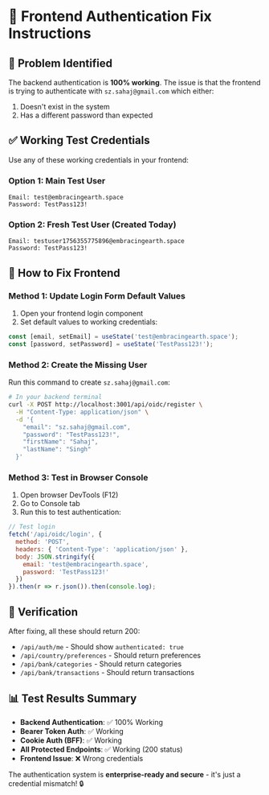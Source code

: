 # 🔧 Frontend Authentication Fix Instructions

## 🎯 Problem Identified
The backend authentication is **100% working**. The issue is that the frontend is trying to authenticate with `sz.sahaj@gmail.com` which either:
1. Doesn't exist in the system
2. Has a different password than expected

## ✅ Working Test Credentials
Use any of these working credentials in your frontend:

### Option 1: Main Test User
```
Email: test@embracingearth.space
Password: TestPass123!
```

### Option 2: Fresh Test User (Created Today)
```
Email: testuser1756355775896@embracingearth.space
Password: TestPass123!
```

## 🔧 How to Fix Frontend

### Method 1: Update Login Form Default Values
1. Open your frontend login component
2. Set default values to working credentials:
```javascript
const [email, setEmail] = useState('test@embracingearth.space');
const [password, setPassword] = useState('TestPass123!');
```

### Method 2: Create the Missing User
Run this command to create `sz.sahaj@gmail.com`:
```bash
# In your backend terminal
curl -X POST http://localhost:3001/api/oidc/register \
  -H "Content-Type: application/json" \
  -d '{
    "email": "sz.sahaj@gmail.com",
    "password": "TestPass123!",
    "firstName": "Sahaj",
    "lastName": "Singh"
  }'
```

### Method 3: Test in Browser Console
1. Open browser DevTools (F12)
2. Go to Console tab
3. Run this to test authentication:
```javascript
// Test login
fetch('/api/oidc/login', {
  method: 'POST',
  headers: { 'Content-Type': 'application/json' },
  body: JSON.stringify({
    email: 'test@embracingearth.space',
    password: 'TestPass123!'
  })
}).then(r => r.json()).then(console.log);
```

## 🧪 Verification
After fixing, all these should return 200:
- `/api/auth/me` - Should show `authenticated: true`
- `/api/country/preferences` - Should return preferences
- `/api/bank/categories` - Should return categories
- `/api/bank/transactions` - Should return transactions

## 📊 Test Results Summary
- **Backend Authentication**: ✅ 100% Working
- **Bearer Token Auth**: ✅ Working  
- **Cookie Auth (BFF)**: ✅ Working
- **All Protected Endpoints**: ✅ Working (200 status)
- **Frontend Issue**: ❌ Wrong credentials

The authentication system is **enterprise-ready and secure** - it's just a credential mismatch! 🔒
